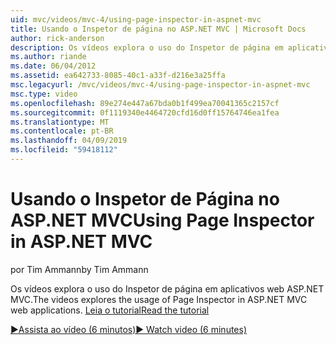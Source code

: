 ```yaml
---
uid: mvc/videos/mvc-4/using-page-inspector-in-aspnet-mvc
title: Usando o Inspetor de página no ASP.NET MVC | Microsoft Docs
author: rick-anderson
description: Os vídeos explora o uso do Inspetor de página em aplicativos web ASP.NET MVC. Leia o tutorial
ms.author: riande
ms.date: 06/04/2012
ms.assetid: ea642733-8085-40c1-a33f-d216e3a25ffa
msc.legacyurl: /mvc/videos/mvc-4/using-page-inspector-in-aspnet-mvc
msc.type: video
ms.openlocfilehash: 89e274e447a67bda0b1f499ea70041365c2157cf
ms.sourcegitcommit: 0f1119340e4464720cfd16d0ff15764746ea1fea
ms.translationtype: MT
ms.contentlocale: pt-BR
ms.lasthandoff: 04/09/2019
ms.locfileid: "59418112"
---
```

# <a name="using-page-inspector-in-aspnet-mvc"></a><span data-ttu-id="aa414-104">Usando o Inspetor de Página no ASP.NET MVC</span><span class="sxs-lookup"><span data-stu-id="aa414-104">Using Page Inspector in ASP.NET MVC</span></span>

<span data-ttu-id="aa414-105">por Tim Ammann</span><span class="sxs-lookup"><span data-stu-id="aa414-105">by Tim Ammann</span></span>

<span data-ttu-id="aa414-106">Os vídeos explora o uso do Inspetor de página em aplicativos web ASP.NET MVC.</span><span class="sxs-lookup"><span data-stu-id="aa414-106">The videos explores the usage of Page Inspector in ASP.NET MVC web applications.</span></span> [<span data-ttu-id="aa414-107">Leia o tutorial</span><span class="sxs-lookup"><span data-stu-id="aa414-107">Read the tutorial</span></span>](../../overview/views/using-page-inspector-in-aspnet-mvc.md)

[<span data-ttu-id="aa414-108">&#9654;Assista ao vídeo (6 minutos)</span><span class="sxs-lookup"><span data-stu-id="aa414-108">&#9654; Watch video (6 minutes)</span></span>](https://channel9.msdn.com/Blogs/ASP-NET-Site-Videos/using-page-inspector-in-aspnet-mvc)
